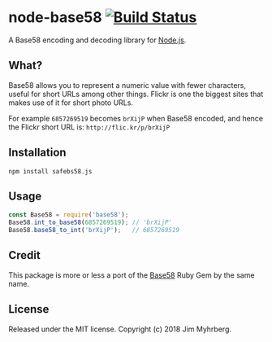 # node-base58 [![Build Status](https://secure.travis-ci.org/jimeh/node-base58.png)](http://travis-ci.org/jimeh/node-base58)

A Base58 encoding and decoding library for [Node.js].

[node.js]: http://nodejs.org/

## What?

Base58 allows you to represent a numeric value with fewer characters, useful
for short URLs among other things. Flickr is one the biggest sites that makes
use of it for short photo URLs.

For example `6857269519` becomes `brXijP` when Base58 encoded, and hence the
Flickr short URL is: `http://flic.kr/p/brXijP`

## Installation

    npm install safebs58.js

## Usage

```javascript
const Base58 = require('base58');
Base58.int_to_base58(6857269519); // 'brXijP'
Base58.base58_to_int('brXijP');   // 6857269519
```

## Credit

This package is more or less a port of the [Base58][gem] Ruby Gem by the same
name.

[gem]: https://github.com/dougal/base58

## License

Released under the MIT license. Copyright (c) 2018 Jim Myhrberg.
